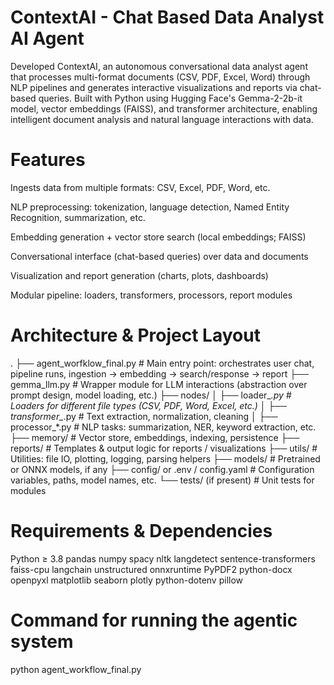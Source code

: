 # ContextAI - Chat Based Data Analyst AI Agent
Developed ContextAI, an autonomous conversational data analyst agent that processes multi-format documents (CSV, PDF, Excel, Word) through NLP pipelines and generates interactive visualizations and reports via chat-based queries.
Built with Python using Hugging Face's Gemma-2-2b-it model, vector embeddings (FAISS), and transformer architecture, enabling intelligent document analysis and natural language interactions with data.

# Features

Ingests data from multiple formats: CSV, Excel, PDF, Word, etc.

NLP preprocessing: tokenization, language detection, Named Entity Recognition, summarization, etc.

Embedding generation + vector store search (local embeddings; FAISS)

Conversational interface (chat-based queries) over data and documents

Visualization and report generation (charts, plots, dashboards)

Modular pipeline: loaders, transformers, processors, report modules

# Architecture & Project Layout
.
├── agent_worfklow_final.py        # Main entry point: orchestrates user chat, pipeline runs, ingestion → embedding → search/response → report
├── gemma_llm.py                   # Wrapper module for LLM interactions (abstraction over prompt design, model loading, etc.)
├── nodes/
│   ├── loader_*.py                # Loaders for different file types (CSV, PDF, Word, Excel, etc.)
│   ├── transformer_*.py           # Text extraction, normalization, cleaning
│   ├── processor_*.py             # NLP tasks: summarization, NER, keyword extraction, etc.
├── memory/                        # Vector store, embeddings, indexing, persistence
├── reports/                       # Templates & output logic for reports / visualizations
├── utils/                         # Utilities: file IO, plotting, logging, parsing helpers
├── models/                        # Pretrained or ONNX models, if any
├── config/ or .env / config.yaml  # Configuration variables, paths, model names, etc.
└── tests/ (if present)            # Unit tests for modules

# Requirements & Dependencies
Python ≥ 3.8
pandas
numpy
spacy
nltk
langdetect
sentence-transformers
faiss-cpu
langchain
unstructured
onnxruntime
PyPDF2
python-docx
openpyxl
matplotlib
seaborn
plotly
python-dotenv
pillow

# Command for running the agentic system 
python agent_workflow_final.py 

